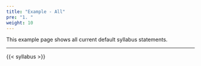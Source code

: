 ```yaml
---
title: "Example - All"
pre: "1. "
weight: 10
---
```


This example page shows all current default syllabus statements.

<hr />

{{< syllabus >}}
